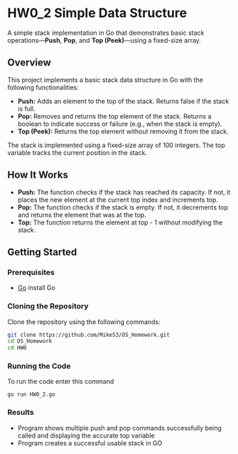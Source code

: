 # HW0_2 Simple Data Structure

A simple stack implementation in Go that demonstrates basic stack operations—**Push**, **Pop**, and **Top (Peek)**—using a fixed-size array.

## Overview

This project implements a basic stack data structure in Go with the following functionalities:

- **Push:** Adds an element to the top of the stack. Returns false if the stack is full.
- **Pop:** Removes and returns the top element of the stack. Returns a boolean to indicate success or failure (e.g., when the stack is empty).
- **Top (Peek):** Returns the top element without removing it from the stack.

The stack is implemented using a fixed-size array of 100 integers. The top variable tracks the current position in the stack.

## How It Works

- **Push:** The function checks if the stack has reached its capacity. If not, it places the new element at the current top index and increments top.
- **Pop:** The function checks if the stack is empty. If not, it decrements top and returns the element that was at the top.
- **Top:** The function returns the element at top - 1 without modifying the stack.

## Getting Started

### Prerequisites

- [Go](https://golang.org/dl/) install Go 

### Cloning the Repository

Clone the repository using the following commands:

```bash
git clone https://github.com/MikeS3/OS_Homework.git
cd OS_Homework
cd HW0
```
### Running the Code

To run the code enter this command

```
go run HW0_2.go
```

### Results

- Program shows multiple push and pop commands successfully being called and displaying the accurate top variable
- Program creates a successful usable stack in GO

